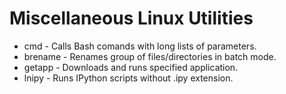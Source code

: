 # Miscellaneous Linux Utilities

* cmd - Calls Bash comands with long lists of parameters.
* brename - Renames group of files/directories in batch mode.
* getapp - Downloads and runs specified application.
* lnipy - Runs IPython scripts without .ipy extension.
